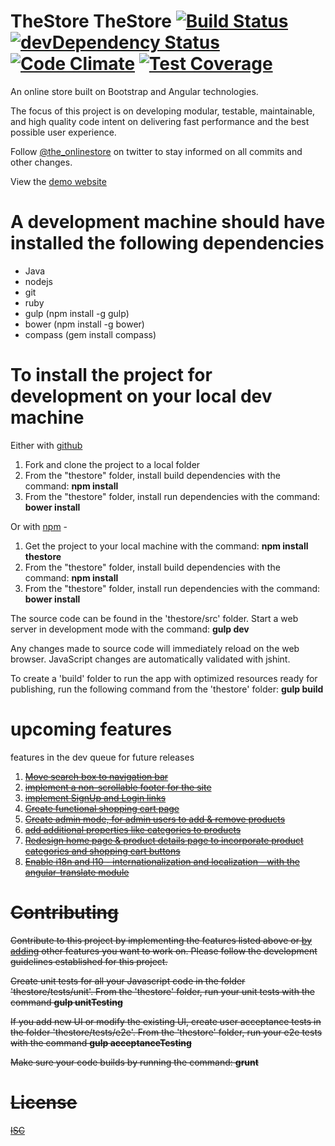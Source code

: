 TheStore  TheStore  [![Build Status](https://travis-ci.org/fortesl/thestore.svg?branch=withFbB)](https://travis-ci.org/fortesl/thestore) [![devDependency Status](https://david-dm.org/luisfortes/thestore/dev-status.svg)](https://david-dm.org/luisfortes/thestore#info=devDependencies) [![Code Climate](https://codeclimate.com/github/luisfortes/thestore/badges/gpa.svg)](https://codeclimate.com/github/luisfortes/thestore) [![Test Coverage](https://codeclimate.com/github/luisfortes/thestore/badges/coverage.svg)](https://codeclimate.com/github/luisfortes/thestore)
========
An online store built on Bootstrap and Angular technologies. 

The focus of this project is on developing modular, testable, maintainable, and high quality code intent on delivering fast performance and the best possible user experience.

Follow <a href="https://twitter.com/the_onlinestore">@the_onlinestore</a> on twitter to stay informed on all commits and other changes.

View the <a href="http://fortesl.github.io/thestore/#/">demo website</a>


A development machine should have installed the following dependencies
======================================================================
- Java
- nodejs
- git
- ruby
- gulp (npm install -g gulp)
- bower (npm install -g bower)
- compass (gem install compass)

To install the project for development on your local dev machine
=========================================================
Either with <a href="https://github.com/fortesl/thestore">github</a> 
<ol>
    <li>Fork and clone the project to a local folder</li>
    <li>From the "thestore" folder, install build dependencies with the command: <b>npm install</b></li>
    <li>From the "thestore" folder, install run dependencies with the command: <b>bower install</b></li>
</ol>

Or with <a href="https://www.npmjs.org/package/thestore">npm</a> -
<ol>
    <li>Get the project to your local machine with the command: <b>npm install thestore</b></li>
    <li>From the "thestore" folder, install build dependencies with the command: <b>npm install</b></li>
    <li>From the "thestore" folder, install run dependencies with the command: <b>bower install</b></li>
</ol>


The source code can be found in the 'thestore/src' folder. Start a web server in development mode with the command:
<b>gulp dev</b>

Any changes made to source code will immediately reload on the web browser. JavaScript changes are automatically validated with jshint.

To create a 'build' folder to run the app with optimized resources ready for publishing, run the following command from the 'thestore' folder:
<b>gulp build</b>


upcoming features
=================
features in the dev queue for future releases

1. <a href="https://github.com/fortesl/thestore/issues/1"><strike>Move search box to navigation bar</strike></a><br>
2. <a href="https://github.com/fortesl/thestore/issues/2"><strike>implement a non-scrollable footer for the site</strike></a><br>
3. <a href="https://github.com/fortesl/thestore/issues/3"><strike>implement SignUp and Login links<strike></a><br>
4. <a href="https://github.com/fortesl/thestore/issues/4">Create functional shopping cart page</a><br>
5. <a href="https://github.com/fortesl/thestore/issues/5">Create admin mode, for admin users to add & remove products</a><br>
6. <a href="https://github.com/fortesl/thestore/issues/6"><strike>add additional properties like categories to products</strike></a><br>
7. <a href="https://github.com/fortesl/thestore/issues/7">Redesign home page & product details page to incorporate product categories and shopping cart buttons</a><br>
9. <a href="https://github.com/fortesl/thestore/issues/9"><strike>Enable i18n and l10 - internationalization and localization - with the angular-translate module</strike></a><br>


Contributing
============
Contribute to this project by implementing the features listed above or <a href="https://github.com/fortesl/thestore/issues">by adding</a> other features you want to work on.
Please follow the development guidelines established for this project.

Create unit tests for all your Javascript code in the folder 'thestore/tests/unit'. From the 'thestore' folder, run your unit tests with the command <b>gulp unitTesting</b>

If you add new UI or modify the existing UI, create user acceptance tests in the folder 'thestore/tests/e2e'. From the 'thestore' folder, run your e2e tests with the command <b>gulp acceptanceTesting</b>

Make sure your code builds by running the command: <b>grunt</b>

License
=======
<a href="https://github.com/fortesl/thestore/blob/master/LICENSE">ISC</a>

